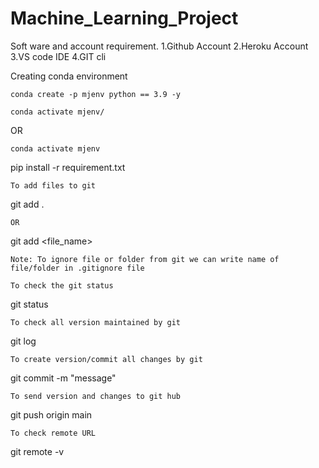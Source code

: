 # Machine_Learning_Project
Soft ware and account requirement.
1.Github Account
2.Heroku Account
3.VS code IDE
4.GIT cli

Creating conda environment
```
conda create -p mjenv python == 3.9 -y
```
```
conda activate mjenv/
```

OR
```
conda activate mjenv
```
pip install -r requirement.txt
```
To add files to git
```
git add .
```
OR
```
git add <file_name>
```
Note: To ignore file or folder from git we can write name of file/folder in .gitignore file

To check the git status
```
git status
```
To check all version maintained by git 
```
git log
```
To create version/commit all changes by git
```
git commit -m "message"
```
To send version and changes to git hub 

```
git push origin main
```
To check remote URL
```
git remote -v
```